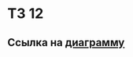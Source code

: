 # ТЗ 12
## Ссылка на [диаграмму](https://github.com/Tikhon-Lisitsyn/Filmorate/blob/master/diagram.jpg)


